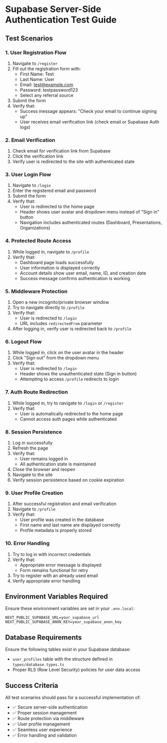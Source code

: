 # Supabase Server-Side Authentication Test Guide

## Test Scenarios

### 1. User Registration Flow

1. Navigate to `/register`
2. Fill out the registration form with:
   - First Name: Test
   - Last Name: User
   - Email: test@example.com
   - Password: testpassword123
   - Select any referral source
3. Submit the form
4. Verify that:
   - Success message appears: "Check your email to continue signing up"
   - User receives email verification link (check email or Supabase Auth logs)

### 2. Email Verification

1. Check email for verification link from Supabase
2. Click the verification link
3. Verify user is redirected to the site with authenticated state

### 3. User Login Flow

1. Navigate to `/login`
2. Enter the registered email and password
3. Submit the form
4. Verify that:
   - User is redirected to the home page
   - Header shows user avatar and dropdown menu instead of "Sign in" button
   - Navigation includes authenticated routes (Dashboard, Presentations, Organizations)

### 4. Protected Route Access

1. While logged in, navigate to `/profile`
2. Verify that:
   - Dashboard page loads successfully
   - User information is displayed correctly
   - Account details show user email, name, ID, and creation date
   - Success message confirms authentication is working

### 5. Middleware Protection

1. Open a new incognito/private browser window
2. Try to navigate directly to `/profile`
3. Verify that:
   - User is redirected to `/login`
   - URL includes `redirectedFrom` parameter
4. After logging in, verify user is redirected back to `/profile`

### 6. Logout Flow

1. While logged in, click on the user avatar in the header
2. Click "Sign out" from the dropdown menu
3. Verify that:
   - User is redirected to `/login`
   - Header shows the unauthenticated state (Sign in button)
   - Attempting to access `/profile` redirects to login

### 7. Auth Route Redirection

1. While logged in, try to navigate to `/login` or `/register`
2. Verify that:
   - User is automatically redirected to the home page
   - Cannot access auth pages while authenticated

### 8. Session Persistence

1. Log in successfully
2. Refresh the page
3. Verify that:
   - User remains logged in
   - All authentication state is maintained
4. Close the browser and reopen
5. Navigate to the site
6. Verify session persistence based on cookie expiration

### 9. User Profile Creation

1. After successful registration and email verification
2. Navigate to `/profile`
3. Verify that:
   - User profile was created in the database
   - First name and last name are displayed correctly
   - Profile metadata is properly stored

### 10. Error Handling

1. Try to log in with incorrect credentials
2. Verify that:
   - Appropriate error message is displayed
   - Form remains functional for retry
3. Try to register with an already used email
4. Verify appropriate error handling

## Environment Variables Required

Ensure these environment variables are set in your `.env.local`:

```
NEXT_PUBLIC_SUPABASE_URL=your_supabase_url
NEXT_PUBLIC_SUPABASE_ANON_KEY=your_supabase_anon_key
```

## Database Requirements

Ensure the following tables exist in your Supabase database:

- `user_profiles` table with the structure defined in `types/database.types.ts`
- Proper RLS (Row Level Security) policies for user data access

## Success Criteria

All test scenarios should pass for a successful implementation of:

- ✅ Secure server-side authentication
- ✅ Proper session management
- ✅ Route protection via middleware
- ✅ User profile management
- ✅ Seamless user experience
- ✅ Error handling and validation
